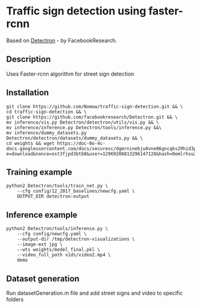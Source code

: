 # Traffic sign detection using faster-rcnn
Based on [Detectron](https://github.com/facebookresearch/Detectron.git) - by FacebookResearch.

## Description
Uses Faster-rcnn algorithm for street sign detection

## Installation
```
git clone https://github.com/Nomow/traffic-sign-detection.git && \
cd traffic-sign-detection && \
git clone https://github.com/facebookresearch/Detectron.git && \
mv inference/vis.py Detectron/detectron/utils/vis.py && \
mv inference/inference.py Detectron/tools/inference.py &&\
mv inference/dummy_datasets.py Detectron/detectron/datasets/dummy_datasets.py && \
cd weights && wget https://doc-0o-4c-docs.googleusercontent.com/docs/securesc/dgmrninebju0vne86gncqks29hid3p3p/f2kjlv6ubunup18djbe27sik54f2g4ne/1557302400000/12969208813296147128/12969208813296147128/1V4gwYBE6hYeGvFPUirog56ZBHyBc8FOK?e=download&nonce=ost3fjpd3btb0&user=12969208813296147128&hash=0omlrhsu2te8qfr413oue14938c1ljcn
```
## Training example
```
python2 Detectron/tools/train_net.py \
    --cfg config/12_2017_baselines/newcfg.yaml \
    OUTPUT_DIR detectron-output
```

## Inference example
```
python2 Detectron/tools/inference.py \
    --cfg config/newcfg.yaml \
    --output-dir /tmp/detectron-visualizations \
    --image-ext jpg \
    --wts weights/model_final.pkl \
    --video_full_path vids/video2.mp4 \
    demo
```

## Dataset generation
Run datasetGeneration.m file and add street signs and video to specific folders



